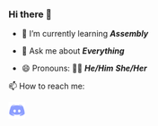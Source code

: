 ### Hi there 👋

<!-- ![Your Repository’s Stats](https://github-readme-stats.vercel.app/api?username=furygaming1120&show_icons=true) -->

<!-- **furygaming1120/furygaming1120** is a ✨ _special_ ✨ repository because its `README.md` (this file) appears on your GitHub profile.

Here are some ideas to get you started: -->

<!-- 🔭 I’m currently working on ... -->
- 🌱 I’m currently learning ***Assembly***
<!-- 👯 I’m looking to collaborate on ... -->
<!-- 🤔 I’m looking for help with ... -->
- 💬 Ask me about ***Everything***
<!-- 📫 How to reach me: ... -->

- 😄 Pronouns: 🏳️‍⚧️ ***He/Him*** ***She/Her***
<!-- ⚡ Fun fact: ... -->

📫 How to reach me: 

[<img alt="" width="30px" src="/discord-logo.png" />]()
